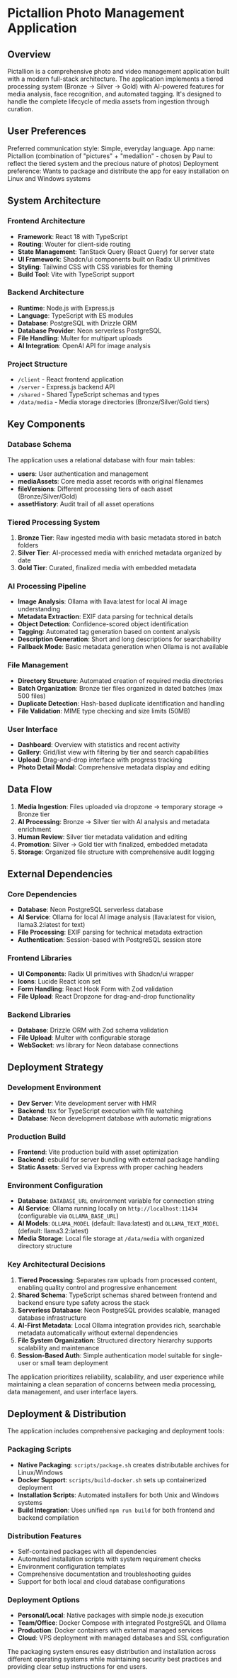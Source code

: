 # Pictallion Photo Management Application

## Overview

Pictallion is a comprehensive photo and video management application built with a modern full-stack architecture. The application implements a tiered processing system (Bronze → Silver → Gold) with AI-powered features for media analysis, face recognition, and automated tagging. It's designed to handle the complete lifecycle of media assets from ingestion through curation.

## User Preferences

Preferred communication style: Simple, everyday language.
App name: Pictallion (combination of "pictures" + "medallion" - chosen by Paul to reflect the tiered system and the precious nature of photos)
Deployment preference: Wants to package and distribute the app for easy installation on Linux and Windows systems

## System Architecture

### Frontend Architecture
- **Framework**: React 18 with TypeScript
- **Routing**: Wouter for client-side routing
- **State Management**: TanStack Query (React Query) for server state
- **UI Framework**: Shadcn/ui components built on Radix UI primitives
- **Styling**: Tailwind CSS with CSS variables for theming
- **Build Tool**: Vite with TypeScript support

### Backend Architecture
- **Runtime**: Node.js with Express.js
- **Language**: TypeScript with ES modules
- **Database**: PostgreSQL with Drizzle ORM
- **Database Provider**: Neon serverless PostgreSQL
- **File Handling**: Multer for multipart uploads
- **AI Integration**: OpenAI API for image analysis

### Project Structure
- `/client` - React frontend application
- `/server` - Express.js backend API
- `/shared` - Shared TypeScript schemas and types
- `/data/media` - Media storage directories (Bronze/Silver/Gold tiers)

## Key Components

### Database Schema
The application uses a relational database with four main tables:
- **users**: User authentication and management
- **mediaAssets**: Core media asset records with original filenames
- **fileVersions**: Different processing tiers of each asset (Bronze/Silver/Gold)
- **assetHistory**: Audit trail of all asset operations

### Tiered Processing System
1. **Bronze Tier**: Raw ingested media with basic metadata stored in batch folders
2. **Silver Tier**: AI-processed media with enriched metadata organized by date
3. **Gold Tier**: Curated, finalized media with embedded metadata

### AI Processing Pipeline
- **Image Analysis**: Ollama with llava:latest for local AI image understanding
- **Metadata Extraction**: EXIF data parsing for technical details
- **Object Detection**: Confidence-scored object identification
- **Tagging**: Automated tag generation based on content analysis
- **Description Generation**: Short and long descriptions for searchability
- **Fallback Mode**: Basic metadata generation when Ollama is not available

### File Management
- **Directory Structure**: Automated creation of required media directories
- **Batch Organization**: Bronze tier files organized in dated batches (max 500 files)
- **Duplicate Detection**: Hash-based duplicate identification and handling
- **File Validation**: MIME type checking and size limits (50MB)

### User Interface
- **Dashboard**: Overview with statistics and recent activity
- **Gallery**: Grid/list view with filtering by tier and search capabilities
- **Upload**: Drag-and-drop interface with progress tracking
- **Photo Detail Modal**: Comprehensive metadata display and editing

## Data Flow

1. **Media Ingestion**: Files uploaded via dropzone → temporary storage → Bronze tier
2. **AI Processing**: Bronze → Silver tier with AI analysis and metadata enrichment
3. **Human Review**: Silver tier metadata validation and editing
4. **Promotion**: Silver → Gold tier with finalized, embedded metadata
5. **Storage**: Organized file structure with comprehensive audit logging

## External Dependencies

### Core Dependencies
- **Database**: Neon PostgreSQL serverless database
- **AI Service**: Ollama for local AI image analysis (llava:latest for vision, llama3.2:latest for text)
- **File Processing**: EXIF parsing for technical metadata extraction
- **Authentication**: Session-based with PostgreSQL session store

### Frontend Libraries
- **UI Components**: Radix UI primitives with Shadcn/ui wrapper
- **Icons**: Lucide React icon set
- **Form Handling**: React Hook Form with Zod validation
- **File Upload**: React Dropzone for drag-and-drop functionality

### Backend Libraries
- **Database**: Drizzle ORM with Zod schema validation
- **File Upload**: Multer with configurable storage
- **WebSocket**: ws library for Neon database connections

## Deployment Strategy

### Development Environment
- **Dev Server**: Vite development server with HMR
- **Backend**: tsx for TypeScript execution with file watching
- **Database**: Neon development database with automatic migrations

### Production Build
- **Frontend**: Vite production build with asset optimization
- **Backend**: esbuild for server bundling with external package handling
- **Static Assets**: Served via Express with proper caching headers

### Environment Configuration
- **Database**: `DATABASE_URL` environment variable for connection string
- **AI Service**: Ollama running locally on `http://localhost:11434` (configurable via `OLLAMA_BASE_URL`)
- **AI Models**: `OLLAMA_MODEL` (default: llava:latest) and `OLLAMA_TEXT_MODEL` (default: llama3.2:latest)
- **Media Storage**: Local file storage at `/data/media` with organized directory structure

### Key Architectural Decisions

1. **Tiered Processing**: Separates raw uploads from processed content, enabling quality control and progressive enhancement
2. **Shared Schema**: TypeScript schemas shared between frontend and backend ensure type safety across the stack
3. **Serverless Database**: Neon PostgreSQL provides scalable, managed database infrastructure
4. **AI-First Metadata**: Local Ollama integration provides rich, searchable metadata automatically without external dependencies
5. **File System Organization**: Structured directory hierarchy supports scalability and maintenance
6. **Session-Based Auth**: Simple authentication model suitable for single-user or small team deployment

The application prioritizes reliability, scalability, and user experience while maintaining a clean separation of concerns between media processing, data management, and user interface layers.

## Deployment & Distribution

The application includes comprehensive packaging and deployment tools:

### Packaging Scripts
- **Native Packaging**: `scripts/package.sh` creates distributable archives for Linux/Windows
- **Docker Support**: `scripts/build-docker.sh` sets up containerized deployment  
- **Installation Scripts**: Automated installers for both Unix and Windows systems
- **Build Integration**: Uses unified `npm run build` for both frontend and backend compilation

### Distribution Features
- Self-contained packages with all dependencies
- Automated installation scripts with system requirement checks
- Environment configuration templates
- Comprehensive documentation and troubleshooting guides
- Support for both local and cloud database configurations

### Deployment Options
- **Personal/Local**: Native packages with simple node.js execution
- **Team/Office**: Docker Compose with integrated PostgreSQL and Ollama
- **Production**: Docker containers with external managed services
- **Cloud**: VPS deployment with managed databases and SSL configuration

The packaging system ensures easy distribution and installation across different operating systems while maintaining security best practices and providing clear setup instructions for end users.
